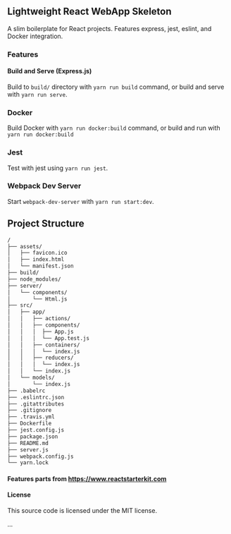 ## Lightweight React WebApp Skeleton

A slim boilerplate for React projects. Features express, jest, eslint, and Docker integration.

### Features

#### Build and Serve (Express.js)

Build to `build/` directory with `yarn run build` command, or build and serve with `yarn run serve`.

### Docker

Build Docker with `yarn run docker:build` command, or build and run with `yarn run docker:build`

### Jest

Test with jest using `yarn run jest`.

### Webpack Dev Server

Start `webpack-dev-server` with `yarn run start:dev`.

## Project Structure

```bash
/
├── assets/
│   ├── favicon.ico
│   ├── index.html
│   └── manifest.json
├── build/
├── node_modules/
├── server/
│   └── components/
│       └── Html.js
├── src/
│   ├── app/
│   │   ├── actions/
│   │   ├── components/
│   │   │  ├── App.js
│   │   │  └── App.test.js
│   │   ├── containers/
│   │   │  └── index.js
│   │   ├── reducers/
│   │   │  └── index.js
│   │   └── index.js
│   └── models/
│       └── index.js
├── .babelrc
├── .eslintrc.json
├── .gitattributes
├── .gitignore
├── .travis.yml
├── Dockerfile
├── jest.config.js
├── package.json
├── README.md
├── server.js
├── webpack.config.js
└── yarn.lock
```

#### Features parts from https://www.reactstarterkit.com

#### License

This source code is licensed under the MIT license.

...
